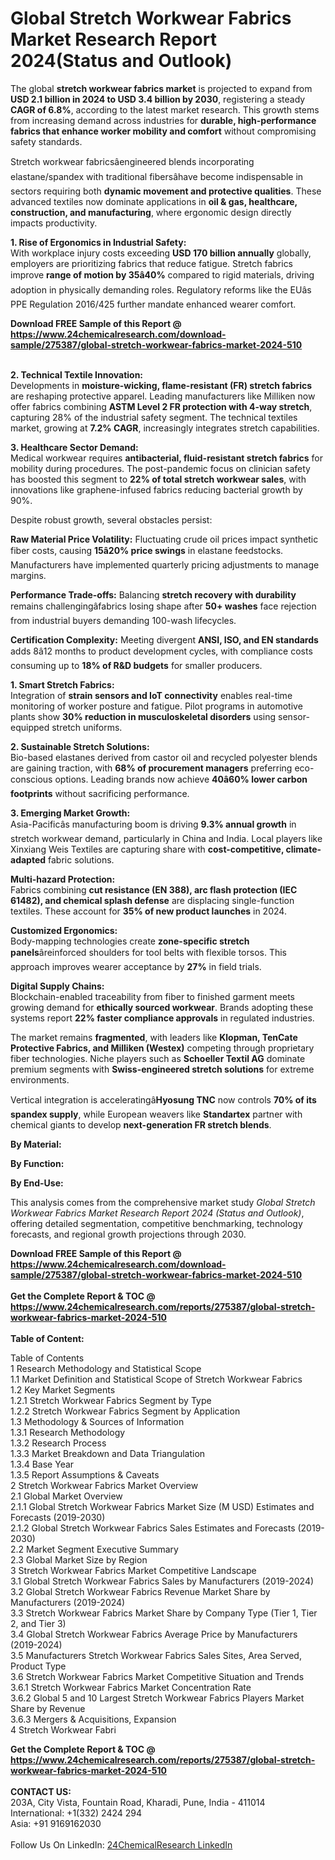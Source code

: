 <h1>Global Stretch Workwear Fabrics Market Research Report 2024(Status and Outlook)</h1><p>The global <strong>stretch workwear fabrics market</strong> is projected to expand from <strong>USD 2.1 billion in 2024 to USD 3.4 billion by 2030</strong>, registering a steady <strong>CAGR of 6.8%</strong>, according to the latest market research. This growth stems from increasing demand across industries for <strong>durable, high-performance fabrics that enhance worker mobility and comfort</strong> without compromising safety standards.</p><p>Stretch workwear fabricsâengineered blends incorporating elastane/spandex with traditional fibersâhave become indispensable in sectors requiring both <strong>dynamic movement and protective qualities</strong>. These advanced textiles now dominate applications in <strong>oil &amp; gas, healthcare, construction, and manufacturing</strong>, where ergonomic design directly impacts productivity.</p><p><strong>1. Rise of Ergonomics in Industrial Safety:</strong><br>
With workplace injury costs exceeding <strong>USD 170 billion annually</strong> globally, employers are prioritizing fabrics that reduce fatigue. Stretch fabrics improve <strong>range of motion by 35â40%</strong> compared to rigid materials, driving adoption in physically demanding roles. Regulatory reforms like the EUâs PPE Regulation 2016/425 further mandate enhanced wearer comfort.</p><div><b>Download FREE Sample of this Report @ 
            <a href="https://www.24chemicalresearch.com/download-sample/275387/global-stretch-workwear-fabrics-market-2024-510">
            https://www.24chemicalresearch.com/download-sample/275387/global-stretch-workwear-fabrics-market-2024-510</a></b></div><br><p><strong>2. Technical Textile Innovation:</strong><br>
Developments in <strong>moisture-wicking, flame-resistant (FR) stretch fabrics</strong> are reshaping protective apparel. Leading manufacturers like Milliken now offer fabrics combining <strong>ASTM Level 2 FR protection with 4-way stretch</strong>, capturing 28% of the industrial safety segment. The technical textiles market, growing at <strong>7.2% CAGR</strong>, increasingly integrates stretch capabilities.</p><p><strong>3. Healthcare Sector Demand:</strong><br>
Medical workwear requires <strong>antibacterial, fluid-resistant stretch fabrics</strong> for mobility during procedures. The post-pandemic focus on clinician safety has boosted this segment to <strong>22% of total stretch workwear sales</strong>, with innovations like graphene-infused fabrics reducing bacterial growth by 90%.</p><p>Despite robust growth, several obstacles persist:</p><p><strong>Raw Material Price Volatility:</strong> Fluctuating crude oil prices impact synthetic fiber costs, causing <strong>15â20% price swings</strong> in elastane feedstocks. Manufacturers have implemented quarterly pricing adjustments to manage margins.</p><p><strong>Performance Trade-offs:</strong> Balancing <strong>stretch recovery with durability</strong> remains challengingâfabrics losing shape after <strong>50+ washes</strong> face rejection from industrial buyers demanding 100-wash lifecycles.</p><p><strong>Certification Complexity:</strong> Meeting divergent <strong>ANSI, ISO, and EN standards</strong> adds 8â12 months to product development cycles, with compliance costs consuming up to <strong>18% of R&amp;D budgets</strong> for smaller producers.</p><p><strong>1. Smart Stretch Fabrics:</strong><br>
Integration of <strong>strain sensors and IoT connectivity</strong> enables real-time monitoring of worker posture and fatigue. Pilot programs in automotive plants show <strong>30% reduction in musculoskeletal disorders</strong> using sensor-equipped stretch uniforms.</p><p><strong>2. Sustainable Stretch Solutions:</strong><br>
Bio-based elastanes derived from castor oil and recycled polyester blends are gaining traction, with <strong>68% of procurement managers</strong> preferring eco-conscious options. Leading brands now achieve <strong>40â60% lower carbon footprints</strong> without sacrificing performance.</p><p><strong>3. Emerging Market Growth:</strong><br>
Asia-Pacificâs manufacturing boom is driving <strong>9.3% annual growth</strong> in stretch workwear demand, particularly in China and India. Local players like Xinxiang Weis Textiles are capturing share with <strong>cost-competitive, climate-adapted</strong> fabric solutions.</p><p><strong>Multi-hazard Protection:</strong><br>
	Fabrics combining <strong>cut resistance (EN 388), arc flash protection (IEC 61482), and chemical splash defense</strong> are displacing single-function textiles. These account for <strong>35% of new product launches</strong> in 2024.</p><p><strong>Customized Ergonomics:</strong><br>
	Body-mapping technologies create <strong>zone-specific stretch panels</strong>âreinforced shoulders for tool belts with flexible torsos. This approach improves wearer acceptance by <strong>27%</strong> in field trials.</p><p><strong>Digital Supply Chains:</strong><br>
	Blockchain-enabled traceability from fiber to finished garment meets growing demand for <strong>ethically sourced workwear</strong>. Brands adopting these systems report <strong>22% faster compliance approvals</strong> in regulated industries.</p><p>The market remains <strong>fragmented</strong>, with leaders like <strong>Klopman, TenCate Protective Fabrics, and Milliken (Westex)</strong> competing through proprietary fiber technologies. Niche players such as <strong>Schoeller Textil AG</strong> dominate premium segments with <strong>Swiss-engineered stretch solutions</strong> for extreme environments.</p><p>Vertical integration is acceleratingâ<strong>Hyosung TNC</strong> now controls <strong>70% of its spandex supply</strong>, while European weavers like <strong>Standartex</strong> partner with chemical giants to develop <strong>next-generation FR stretch blends</strong>.</p><p><strong>By Material:</strong></p><p><strong>By Function:</strong></p><p><strong>By End-Use:</strong></p><p>This analysis comes from the comprehensive market study <em>Global Stretch Workwear Fabrics Market Research Report 2024 (Status and Outlook)</em>, offering detailed segmentation, competitive benchmarking, technology forecasts, and regional growth projections through 2030.</p><div><b>Download FREE Sample of this Report @ 
            <a href="https://www.24chemicalresearch.com/download-sample/275387/global-stretch-workwear-fabrics-market-2024-510">
            https://www.24chemicalresearch.com/download-sample/275387/global-stretch-workwear-fabrics-market-2024-510</a></b></div><br><div><b>Get the Complete Report & TOC @ 
            <a href="https://www.24chemicalresearch.com/reports/275387/global-stretch-workwear-fabrics-market-2024-510">
            https://www.24chemicalresearch.com/reports/275387/global-stretch-workwear-fabrics-market-2024-510</a></b></div><br>
            <b>Table of Content:</b><p>Table of Contents<br />
1 Research Methodology and Statistical Scope<br />
1.1 Market Definition and Statistical Scope of Stretch Workwear Fabrics<br />
1.2 Key Market Segments<br />
1.2.1 Stretch Workwear Fabrics Segment by Type<br />
1.2.2 Stretch Workwear Fabrics Segment by Application<br />
1.3 Methodology & Sources of Information<br />
1.3.1 Research Methodology<br />
1.3.2 Research Process<br />
1.3.3 Market Breakdown and Data Triangulation<br />
1.3.4 Base Year<br />
1.3.5 Report Assumptions & Caveats<br />
2 Stretch Workwear Fabrics Market Overview<br />
2.1 Global Market Overview<br />
2.1.1 Global Stretch Workwear Fabrics Market Size (M USD) Estimates and Forecasts (2019-2030)<br />
2.1.2 Global Stretch Workwear Fabrics Sales Estimates and Forecasts (2019-2030)<br />
2.2 Market Segment Executive Summary<br />
2.3 Global Market Size by Region<br />
3 Stretch Workwear Fabrics Market Competitive Landscape<br />
3.1 Global Stretch Workwear Fabrics Sales by Manufacturers (2019-2024)<br />
3.2 Global Stretch Workwear Fabrics Revenue Market Share by Manufacturers (2019-2024)<br />
3.3 Stretch Workwear Fabrics Market Share by Company Type (Tier 1, Tier 2, and Tier 3)<br />
3.4 Global Stretch Workwear Fabrics Average Price by Manufacturers (2019-2024)<br />
3.5 Manufacturers Stretch Workwear Fabrics Sales Sites, Area Served, Product Type<br />
3.6 Stretch Workwear Fabrics Market Competitive Situation and Trends<br />
3.6.1 Stretch Workwear Fabrics Market Concentration Rate<br />
3.6.2 Global 5 and 10 Largest Stretch Workwear Fabrics Players Market Share by Revenue<br />
3.6.3 Mergers & Acquisitions, Expansion<br />
4 Stretch Workwear Fabri</p><div><b>Get the Complete Report & TOC @ 
            <a href="https://www.24chemicalresearch.com/reports/275387/global-stretch-workwear-fabrics-market-2024-510">
            https://www.24chemicalresearch.com/reports/275387/global-stretch-workwear-fabrics-market-2024-510</a></b></div><br><b>CONTACT US:</b><br>
            203A, City Vista, Fountain Road, Kharadi, Pune, India - 411014<br>
            International: +1(332) 2424 294<br>
            Asia: +91 9169162030 <br><br>
            Follow Us On LinkedIn: <a href="https://www.linkedin.com/company/24chemicalresearch/">24ChemicalResearch LinkedIn</a>